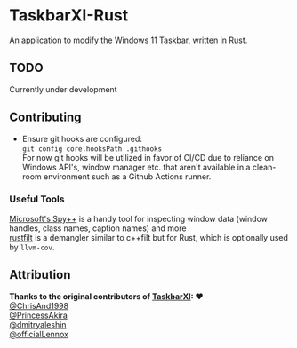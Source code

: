 # TaskbarXI-Rust

An application to modify the Windows 11 Taskbar, written in Rust.

## TODO

Currently under development

## Contributing

- Ensure git hooks are configured:  
  `git config core.hooksPath .githooks`  
  For now git hooks will be utilized in favor of CI/CD due to reliance on Windows API's, window manager etc. that aren't available in a clean-room environment such as a Github Actions runner.

### Useful Tools

[Microsoft's Spy++](https://docs.microsoft.com/en-us/visualstudio/debugger/introducing-spy-increment?view=vs-2022) is a handy tool for inspecting window data (window handles, class names, caption names) and more  
[rustfilt](https://github.com/luser/rustfilt) is a demangler similar to c++filt but for Rust, which is optionally used by `llvm-cov`.

## Attribution

**Thanks to the original contributors of [TaskbarXI](https://github.com/ChrisAnd1998/TaskbarXI): ❤️**  
[@ChrisAnd1998](https://github.com/ChrisAnd1998)  
[@PrincessAkira](https://github.com/PrincessAkira)  
[@dmitryaleshin](https://github.com/dmitryaleshin)  
[@officialLennox](https://github.com/officialLennox)
